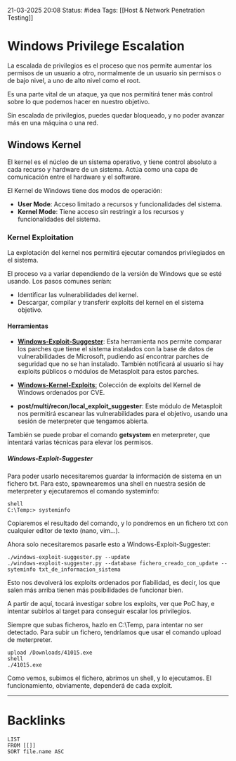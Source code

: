 21-03-2025 20:08
Status: #idea
Tags: [[Host & Network Penetration Testing]]

# Windows Privilege Escalation

La escalada de privilegios es el proceso que nos permite aumentar los permisos de un usuario a otro, normalmente de un usuario sin permisos o de bajo nivel, a uno de alto nivel como el root.

Es una parte vital de un ataque, ya que nos permitirá tener más control sobre lo que podemos hacer en nuestro objetivo.

Sin escalada de privilegios, puedes quedar bloqueado, y no poder avanzar más en una máquina o una red.

## Windows Kernel

El kernel es el núcleo de un sistema operativo, y tiene control absoluto a cada recurso y hardware de un sistema. Actúa como una capa de comunicación entre el hardware y el software.

El Kernel de Windows tiene dos modos de operación:

- **User Mode**: Acceso limitado a recursos y funcionalidades del sistema.
- **Kernel Mode**: Tiene acceso sin restringir a los recursos y funcionalidades del sistema.

### Kernel Exploitation

La explotación del kernel nos permitirá ejecutar comandos privilegiados en el sistema.

El proceso va a variar dependiendo de la versión de Windows que se esté usando. Los pasos comunes serían:

- Identificar las vulnerabilidades del kernel.
- Descargar, compilar y transferir exploits del kernel en el sistema objetivo.

#### Herramientas

- [**Windows-Exploit-Suggester**](https://github.com/AonCyberLabs/Windows-Exploit-Suggester): Esta herramienta nos permite comparar los parches que tiene el sistema instalados con la base de datos de vulnerabilidades de Microsoft, pudiendo así encontrar parches de seguridad que no se han instalado. También notificará al usuario si hay exploits públicos o módulos de Metasploit para estos parches.

- [**Windows-Kernel-Exploits**:](https://github.com/SecWiki/windows-kernel-exploits) Colección de exploits del Kernel de Windows ordenados por CVE.

- **post/multi/recon/local_exploit_suggester**: Este módulo de Metasploit nos permitirá escanear las vulnerabilidades para el objetivo, usando una sesión de meterpreter que tengamos abierta.

También se puede probar el comando **getsystem** en meterpreter, que intentará varias técnicas para elevar los permisos.

##### Windows-Exploit-Suggester

Para poder usarlo necesitaremos guardar la información de sistema en un fichero txt. Para esto, spawnearemos una shell en nuestra sesión de meterpreter y ejecutaremos el comando systeminfo:

```shell
shell
C:\Temp:> systeminfo
```

Copiaremos el resultado del comando, y lo pondremos en un fichero txt con cualquier editor de texto (nano, vim...).

Ahora solo necesitaremos pasarle esto a Windows-Exploit-Suggester:

```shell
./windows-exploit-suggester.py --update
./windows-exploit-suggester.py --database fichero_creado_con_update --syteminfo txt_de_informacion_sistema
```

Esto nos devolverá los exploits ordenados por fiabilidad, es decir, los que salen más arriba tienen más posibilidades de funcionar bien.

A partir de aquí, tocará investigar sobre los exploits, ver que PoC hay, e intentar subirlos al target para conseguir escalar los privilegios.

Siempre que subas ficheros, hazlo en C:\Temp, para intentar no ser detectado. Para subir un fichero, tendríamos que usar el comando upload de meterpreter.

```shell
upload /Downloads/41015.exe
shell
./41015.exe
```

Como vemos, subimos el fichero, abrimos un shell, y lo ejecutamos. El funcionamiento, obviamente, dependerá de cada exploit.


---
# Backlinks

```dataview
LIST
FROM [[]]
SORT file.name ASC
```

